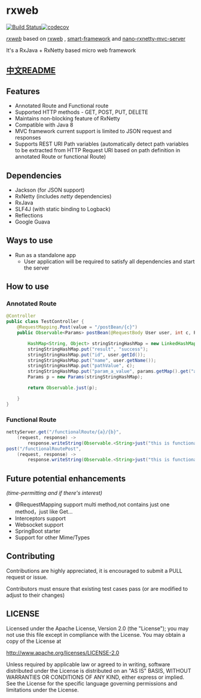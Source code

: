 # rxweb

[![Build Status](https://travis-ci.org/zhangjessey/rxweb.svg?branch=master)](https://travis-ci.org/zhangjessey/rxweb)[![codecov](https://codecov.io/gh/zhangjessey/rxweb/branch/master/graph/badge.svg)](https://codecov.io/gh/zhangjessey/rxweb)

*[rxweb](https://github.com/zhangjessey/rxweb)* based on [rxweb](https://github.com/sdeleuze/rxweb) , [smart-framework](https://gitee.com/huangyong/smart-framework) and [nano-rxnetty-mvc-server](https://bitbucket.org/gt_tech/nano-rxnetty-mvc-server/)

It's a RxJava + RxNetty based micro web framework

## [中文README](https://github.com/zhangjessey/rxweb/blob/master/README-CN.md)

## Features
* Annotated Route and Functional route
* Supported HTTP methods - GET, POST, PUT, DELETE
* Maintains non-blocking feature of RxNetty
* Compatible with Java 8
* MVC framework current support is limited to JSON request and responses
* Supports REST URI Path variables (automatically detect path variables to be extracted from HTTP Request URI based on path definition in annotated Route or functional Route)

## Dependencies
* Jackson (for JSON support)
* RxNetty (includes *netty* dependencies)
* RxJava
* SLF4J (with static binding to Logback)
* Reflections
* Google Guava

## Ways to use

* Run as a standalone app
    * User application will be required to satisfy all dependencies and start the server

## How to use
### Annotated Route

```java
@Controller
public class TestController {
    @RequestMapping.Post(value = "/postBean/{c}")
    public Observable<Params> postBean(@RequestBody User user, int c, Params params) {

        HashMap<String, Object> stringStringHashMap = new LinkedHashMap<>(5);
        stringStringHashMap.put("result", "success");
        stringStringHashMap.put("id", user.getId());
        stringStringHashMap.put("name", user.getName());
        stringStringHashMap.put("pathValue", c);
        stringStringHashMap.put("param_a_value", params.getMap().get("a"));
        Params p = new Params(stringStringHashMap);

        return Observable.just(p);

    }
}
```

### Functional Route

```java
nettyServer.get("/functionalRoute/{a}/{b}", 
	(request, response) -> 
		response.writeString(Observable.<String>just("this is functionalRoute".concat(request.getUrlParams().toString())))).
post("/functionalRoutePost", 
	(request, response) -> 
		response.writeString(Observable.<String>just("this is functionalRoutePost")));
```

## Future potential enhancements
*(time-permitting and if there's interest)*

* @RequestMapping support multi method,not contains just one method，just like Get...
* Interceptors support
* Websocket support
* SpringBoot starter
* Support for other Mime/Types

## Contributing
Contributions are highly appreciated, it is encouraged to submit a PULL request or issue.

Contributors must ensure that existing test cases pass (or are modified to adjust to their changes)

## LICENSE
Licensed under the Apache License, Version 2.0 (the "License"); you may not use this file except in compliance with the License. You may obtain a copy of the License at

http://www.apache.org/licenses/LICENSE-2.0

Unless required by applicable law or agreed to in writing, software distributed under the License is distributed on an "AS IS" BASIS, WITHOUT WARRANTIES OR CONDITIONS OF ANY KIND, either express or implied. See the License for the specific language governing permissions and limitations under the License.

